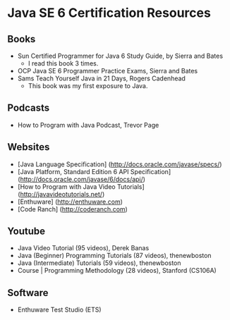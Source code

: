 # Java SE 6 Certification Resources

## Books
- Sun Certified Programmer for Java 6 Study Guide, by Sierra and Bates
    * I read this book 3 times.
- OCP Java SE 6 Programmer Practice Exams, Sierra and Bates
- Sams Teach Yourself Java in 21 Days, Rogers Cadenhead
    * This book was my first exposure to Java.
 
## Podcasts
- How to Program with Java Podcast, Trevor Page
 
## Websites
- [Java Language Specification] (http://docs.oracle.com/javase/specs/)
- [Java Platform, Standard Edition 6 API Specification] (http://docs.oracle.com/javase/6/docs/api/)
- [How to Program with Java Video Tutorials] (http://javavideotutorials.net/)
- [Enthuware] (http://enthuware.com)
- [Code Ranch] (http://coderanch.com)

## Youtube
- Java Video Tutorial (95 videos), Derek Banas
- Java (Beginner) Programming Tutorials (87 videos), thenewboston
- Java (Intermediate) Tutorials (59 videos), thenewboston
- Course | Programming Methodology (28 videos), Stanford (CS106A) 

## Software
- Enthuware Test Studio (ETS)
